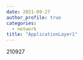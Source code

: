 ```yaml
---
date: 2021-09-27
author_profile: true
categories:
  - network
title: "ApplicationLayer1"
---
```

210927
